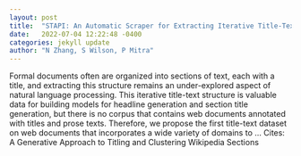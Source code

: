 ```yaml
---
layout: post
title:  "STAPI: An Automatic Scraper for Extracting Iterative Title-Text Structure from Web Documents"
date:   2022-07-04 12:22:48 -0400
categories: jekyll update
author: "N Zhang, S Wilson, P Mitra"
---
```

Formal documents often are organized into sections of text, each with a title, and extracting this structure remains an under-explored aspect of natural language processing. This iterative title-text structure is valuable data for building models for headline generation and section title generation, but there is no corpus that contains web documents annotated with titles and prose texts. Therefore, we propose the first title-text dataset on web documents that incorporates a wide variety of domains to …
Cites: ‪A Generative Approach to Titling and Clustering Wikipedia Sections‬  